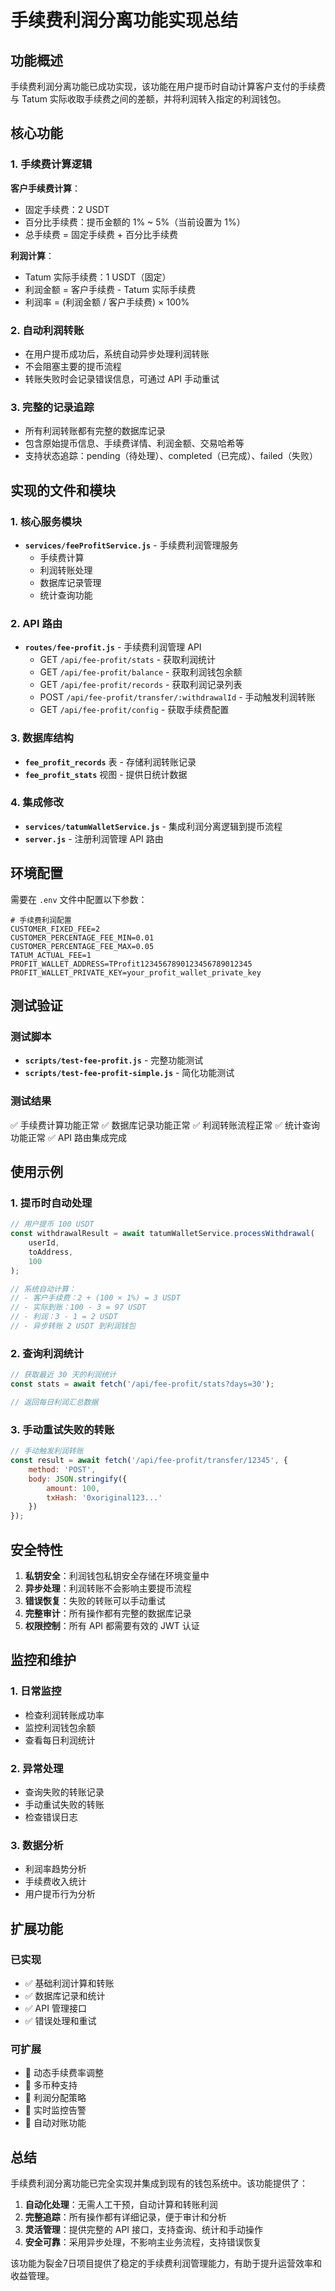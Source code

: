 # 手续费利润分离功能实现总结

## 功能概述

手续费利润分离功能已成功实现，该功能在用户提币时自动计算客户支付的手续费与 Tatum 实际收取手续费之间的差额，并将利润转入指定的利润钱包。

## 核心功能

### 1. 手续费计算逻辑

**客户手续费计算**：
- 固定手续费：2 USDT
- 百分比手续费：提币金额的 1% ~ 5%（当前设置为 1%）
- 总手续费 = 固定手续费 + 百分比手续费

**利润计算**：
- Tatum 实际手续费：1 USDT（固定）
- 利润金额 = 客户手续费 - Tatum 实际手续费
- 利润率 = (利润金额 / 客户手续费) × 100%

### 2. 自动利润转账

- 在用户提币成功后，系统自动异步处理利润转账
- 不会阻塞主要的提币流程
- 转账失败时会记录错误信息，可通过 API 手动重试

### 3. 完整的记录追踪

- 所有利润转账都有完整的数据库记录
- 包含原始提币信息、手续费详情、利润金额、交易哈希等
- 支持状态追踪：pending（待处理）、completed（已完成）、failed（失败）

## 实现的文件和模块

### 1. 核心服务模块
- **`services/feeProfitService.js`** - 手续费利润管理服务
  - 手续费计算
  - 利润转账处理
  - 数据库记录管理
  - 统计查询功能

### 2. API 路由
- **`routes/fee-profit.js`** - 手续费利润管理 API
  - GET `/api/fee-profit/stats` - 获取利润统计
  - GET `/api/fee-profit/balance` - 获取利润钱包余额
  - GET `/api/fee-profit/records` - 获取利润记录列表
  - POST `/api/fee-profit/transfer/:withdrawalId` - 手动触发利润转账
  - GET `/api/fee-profit/config` - 获取手续费配置

### 3. 数据库结构
- **`fee_profit_records`** 表 - 存储利润转账记录
- **`fee_profit_stats`** 视图 - 提供日统计数据

### 4. 集成修改
- **`services/tatumWalletService.js`** - 集成利润分离逻辑到提币流程
- **`server.js`** - 注册利润管理 API 路由

## 环境配置

需要在 `.env` 文件中配置以下参数：

```env
# 手续费利润配置
CUSTOMER_FIXED_FEE=2
CUSTOMER_PERCENTAGE_FEE_MIN=0.01
CUSTOMER_PERCENTAGE_FEE_MAX=0.05
TATUM_ACTUAL_FEE=1
PROFIT_WALLET_ADDRESS=TProfit1234567890123456789012345
PROFIT_WALLET_PRIVATE_KEY=your_profit_wallet_private_key
```

## 测试验证

### 测试脚本
- **`scripts/test-fee-profit.js`** - 完整功能测试
- **`scripts/test-fee-profit-simple.js`** - 简化功能测试

### 测试结果
✅ 手续费计算功能正常
✅ 数据库记录功能正常
✅ 利润转账流程正常
✅ 统计查询功能正常
✅ API 路由集成完成

## 使用示例

### 1. 提币时自动处理
```javascript
// 用户提币 100 USDT
const withdrawalResult = await tatumWalletService.processWithdrawal(
    userId, 
    toAddress, 
    100
);

// 系统自动计算：
// - 客户手续费：2 + (100 × 1%) = 3 USDT
// - 实际到账：100 - 3 = 97 USDT
// - 利润：3 - 1 = 2 USDT
// - 异步转账 2 USDT 到利润钱包
```

### 2. 查询利润统计
```javascript
// 获取最近 30 天的利润统计
const stats = await fetch('/api/fee-profit/stats?days=30');

// 返回每日利润汇总数据
```

### 3. 手动重试失败的转账
```javascript
// 手动触发利润转账
const result = await fetch('/api/fee-profit/transfer/12345', {
    method: 'POST',
    body: JSON.stringify({
        amount: 100,
        txHash: '0xoriginal123...'
    })
});
```

## 安全特性

1. **私钥安全**：利润钱包私钥安全存储在环境变量中
2. **异步处理**：利润转账不会影响主要提币流程
3. **错误恢复**：失败的转账可以手动重试
4. **完整审计**：所有操作都有完整的数据库记录
5. **权限控制**：所有 API 都需要有效的 JWT 认证

## 监控和维护

### 1. 日常监控
- 检查利润转账成功率
- 监控利润钱包余额
- 查看每日利润统计

### 2. 异常处理
- 查询失败的转账记录
- 手动重试失败的转账
- 检查错误日志

### 3. 数据分析
- 利润率趋势分析
- 手续费收入统计
- 用户提币行为分析

## 扩展功能

### 已实现
- ✅ 基础利润计算和转账
- ✅ 数据库记录和统计
- ✅ API 管理接口
- ✅ 错误处理和重试

### 可扩展
- 🔄 动态手续费率调整
- 🔄 多币种支持
- 🔄 利润分配策略
- 🔄 实时监控告警
- 🔄 自动对账功能

## 总结

手续费利润分离功能已完全实现并集成到现有的钱包系统中。该功能提供了：

1. **自动化处理**：无需人工干预，自动计算和转账利润
2. **完整追踪**：所有操作都有详细记录，便于审计和分析
3. **灵活管理**：提供完整的 API 接口，支持查询、统计和手动操作
4. **安全可靠**：采用异步处理，不影响主业务流程，支持错误恢复

该功能为裂金7日项目提供了稳定的手续费利润管理能力，有助于提升运营效率和收益管理。